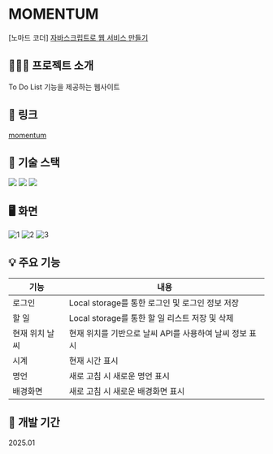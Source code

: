 # MOMENTUM

[노마드 코더] [자바스크립트로 웹 서비스 만들기](https://nomadcoders.co/javascript-for-beginners)

## 👩🏻‍💻 프로젝트 소개

To Do List 기능을 제공하는 웹사이트

## 🔗 링크

[momentum](https://iinnaa99.github.io/momentum/)

## 📌 기술 스택

<img src="https://img.shields.io/badge/html5-E34F26?style=for-the-badge&logo=html5&logoColor=white"> <img src="https://img.shields.io/badge/css-1572B6?style=for-the-badge&logo=css3&logoColor=white"> <img src="https://img.shields.io/badge/javascript-F7DF1E?style=for-the-badge&logo=javascript&logoColor=black">

## 🖥️ 화면
![1](https://github.com/user-attachments/assets/25fe7d8b-74c3-45f7-a197-003286d0ef7d)
![2](https://github.com/user-attachments/assets/9c2de8ba-bb79-4c72-bd77-1587deb486da)
![3](https://github.com/user-attachments/assets/4ecd66fd-c5b0-4fd9-8a0a-847cd670feca)

## 💡 주요 기능

| 기능           | 내용                                                    |
| -------------- | ------------------------------------------------------- |
| 로그인         | Local storage를 통한 로그인 및 로그인 정보 저장         |
| 할 일          | Local storage를 통한 할 일 리스트 저장 및 삭제          |
| 현재 위치 날씨 | 현재 위치를 기반으로 날씨 API를 사용하여 날씨 정보 표시 |
| 시계           | 현재 시간 표시                                          |
| 명언           | 새로 고침 시 새로운 명언 표시                           |
| 배경화면       | 새로 고침 시 새로운 배경화면 표시                       |

## 📅 개발 기간

2025.01
